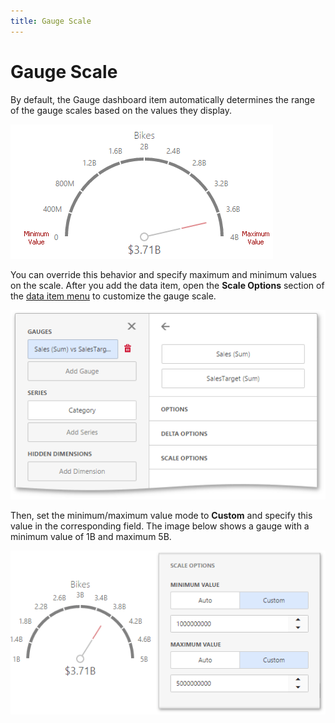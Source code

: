 ```yaml
---
title: Gauge Scale
---
```

# Gauge Scale
By default, the Gauge dashboard item automatically determines the range of the gauge scales based on the values they display.

![wdd-gauge-scale](../../../../images/Img125318.png)

You can override this behavior and specify maximum and minimum values on the scale. After you add the data item, open the **Scale Options** section of the [data item menu](../../../../../dashboard-for-web/articles/web-dashboard-designer-mode/ui-elements/data-item-menu.md) to customize the gauge scale.

![wdd-gauge-options](../../../../images/Img125312.png)

Then, set the minimum/maximum value mode to **Custom** and specify this value in the corresponding field. The image below shows a gauge with a minimum value of 1B and maximum 5B.

![wdd--gauge-custom-scale-interval](../../../../images/Img125319.png)